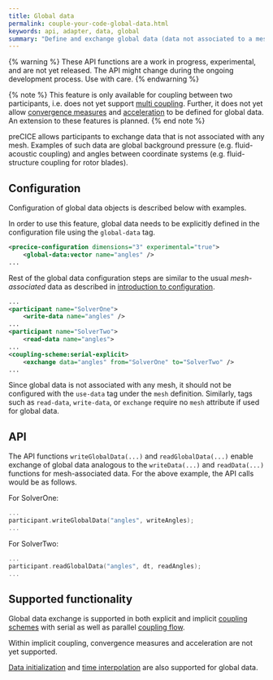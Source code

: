 ```yaml
---
title: Global data
permalink: couple-your-code-global-data.html
keywords: api, adapter, data, global
summary: "Define and exchange global data (data not associated to a mesh) by using specific optional API functions."
---
```


{% warning %}
These API functions are a work in progress, experimental, and are not yet released. The API might change during the ongoing development process. Use with care.
{% endwarning %}

{% note %}
This feature is only available for coupling between two participants, i.e. does not yet support [multi coupling](https://precice.org/configuration-coupling-multi.html). Further, it does not yet allow [convergence measures](https://precice.org/configuration-coupling.html#implicit-coupling-schemes) and [acceleration](https://precice.org/configuration-acceleration) to be defined for global data. An extension to these features is planned.
{% end note %}

preCICE allows participants to exchange data that is not associated with any mesh. Examples of such data are global background pressure (e.g. fluid-acoustic coupling) and angles between coordinate systems (e.g. fluid-structure coupling for rotor blades).

## Configuration

Configuration of global data objects is described below with examples.

In order to use this feature, global data needs to be explicitly defined in the configuration file using the `global-data` tag.

```xml
<precice-configuration dimensions="3" experimental="true">
    <global-data:vector name="angles" />
...
```

Rest of the global data configuration steps are similar to the usual *mesh-associated* data as described in [introduction to configuration](https://precice.org/configuration-introduction.html).

```xml
...
<participant name="SolverOne">
    <write-data name="angles" />
...
<participant name="SolverTwo">
    <read-data name="angles">
...
<coupling-scheme:serial-explicit>
    <exchange data="angles" from="SolverOne" to="SolverTwo" />
...
```



Since global data is not associated with any mesh, it should not be configured with the `use-data` tag under the `mesh` definition. Similarly, tags such as `read-data`, `write-data`, or `exchange` require no `mesh` attribute if used for global data.

## API

The API functions `writeGlobalData(...)` and `readGlobalData(...)` enable exchange of global data analogous to the `writeData(...)` and `readData(...)` functions for mesh-associated data. For the above example, the API calls would be as follows.

For SolverOne:

```C++
...
participant.writeGlobalData("angles", writeAngles);
...
```

For SolverTwo:
```C++
...
participant.readGlobalData("angles", dt, readAngles);
...

```

## Supported functionality

Global data exchange is supported in both explicit and implicit [coupling schemes](https://precice.org/configuration-coupling.html) with serial as well as parallel [coupling flow](https://precice.org/couple-your-code-coupling-flow.html#parallel-coupling-schemes).

Within implicit coupling, convergence measures and acceleration are not yet supported.

[Data initialization](https://precice.org/couple-your-code-initializing-coupling-data.html) and [time interpolation](https://precice.org/couple-your-code-waveform.html) are also supported for global data.